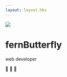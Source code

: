 ```yaml
---
layout: layout.hbs
---
```


<div class="md-col-12 mb2">
  <div class="center p2">
    <!--<img src="/images/profile.jpg" width="120" height="120" class="mb2 circle" />-->
    <img src="/images/profile.jpg" class="mb2" />
    <h1 class="h2 mt0">fernButterfly</h1>
    <p class="mb0">web developer</p>
    <p class="mb0">🦋 🌺 🌼</p>
  </div>
</div>

